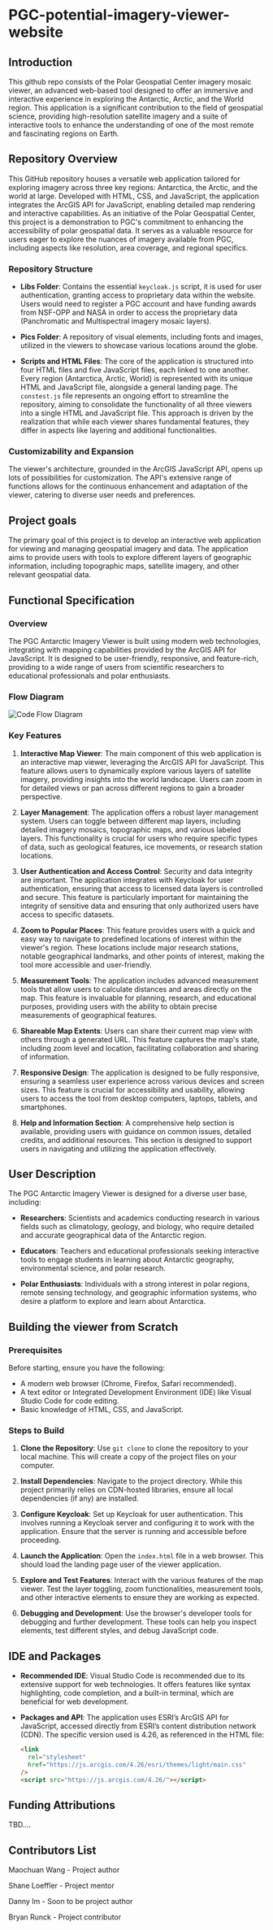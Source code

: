 # PGC-potential-imagery-viewer-website
## Introduction

This github repo consists of the Polar Geospatial Center imagery mosaic viewer, an advanced web-based tool designed to offer an immersive and interactive experience in exploring the Antarctic, Arctic, and the World region. This application is a significant contribution to the field of geospatial science, providing high-resolution satellite imagery and a suite of interactive tools to enhance the understanding of one of the most remote and fascinating regions on Earth.

## Repository Overview

This GitHub repository houses a versatile web application tailored for exploring imagery across three key regions: Antarctica, the Arctic, and the world at large. Developed with HTML, CSS, and JavaScript, the application integrates the ArcGIS API for JavaScript, enabling detailed map rendering and interactive capabilities. As an initiative of the Polar Geospatial Center, this project is a demonstration to PGC's commitment to enhancing the accessibility of polar geospatial data. It serves as a valuable resource for users eager to explore the nuances of imagery available from PGC, including aspects like resolution, area coverage, and regional specifics.

### Repository Structure

- **Libs Folder**: Contains the essential `keycloak.js` script, it is used for user authentication, granting access to proprietary data within the website. Users would need to register a PGC account and have funding awards from NSF-OPP and NASA in order to access the proprietary data (Panchromatic and Multispectral imagery mosaic layers).

- **Pics Folder**: A repository of visual elements, including fonts and images, utilized in the viewers to showcase various locations around the globe.

- **Scripts and HTML Files**: The core of the application is structured into four HTML files and five JavaScript files, each linked to one another. Every region (Antarctica, Arctic, World) is represented with its unique HTML and JavaScript file, alongside a general landing page. The `constest.js` file represents an ongoing effort to streamline the repository, aiming to consolidate the functionality of all three viewers into a single HTML and JavaScript file. This approach is driven by the realization that while each viewer shares fundamental features, they differ in aspects like layering and additional functionalities.

### Customizability and Expansion

The viewer's architecture, grounded in the ArcGIS JavaScript API, opens up lots of possibilities for customization. The API's extensive range of functions allows for the continuous enhancement and adaptation of the viewer, catering to diverse user needs and preferences.


## Project goals
The primary goal of this project is to develop an interactive web application for viewing and managing geospatial imagery and data. The application aims to provide users with tools to explore different layers of geographic information, including topographic maps, satellite imagery, and other relevant geospatial data.

## Functional Specification

### Overview

The PGC Antarctic Imagery Viewer is built using modern web technologies, integrating with mapping capabilities provided by the ArcGIS API for JavaScript. It is designed to be user-friendly, responsive, and feature-rich, providing to a wide range of users from scientific researchers to educational professionals and polar enthusiasts.

### Flow Diagram
![Code Flow Diagram](/pgc_viewer_flow_diagram.png)


### Key Features

1. **Interactive Map Viewer**: The main component of this web application is an interactive map viewer, leveraging the ArcGIS API for JavaScript. This feature allows users to dynamically explore various layers of satellite imagery, providing insights into the world landscape. Users can zoom in for detailed views or pan across different regions to gain a broader perspective.

2. **Layer Management**: The application offers a robust layer management system. Users can toggle between different map layers, including detailed imagery mosaics, topographic maps, and various labeled layers. This functionality is crucial for users who require specific types of data, such as geological features, ice movements, or research station locations.

3. **User Authentication and Access Control**: Security and data integrity are important. The application integrates with Keycloak for user authentication, ensuring that access to licensed data layers is controlled and secure. This feature is particularly important for maintaining the integrity of sensitive data and ensuring that only authorized users have access to specific datasets.

4. **Zoom to Popular Places**: This feature provides users with a quick and easy way to navigate to predefined locations of interest within the viewer's region. These locations include major research stations, notable geographical landmarks, and other points of interest, making the tool more accessible and user-friendly.

5. **Measurement Tools**: The application includes advanced measurement tools that allow users to calculate distances and areas directly on the map. This feature is invaluable for planning, research, and educational purposes, providing users with the ability to obtain precise measurements of geographical features.

6. **Shareable Map Extents**: Users can share their current map view with others through a generated URL. This feature captures the map's state, including zoom level and location, facilitating collaboration and sharing of information.

7. **Responsive Design**: The application is designed to be fully responsive, ensuring a seamless user experience across various devices and screen sizes. This feature is crucial for accessibility and usability, allowing users to access the tool from desktop computers, laptops, tablets, and smartphones.

8. **Help and Information Section**: A comprehensive help section is available, providing users with guidance on common issues, detailed credits, and additional resources. This section is designed to support users in navigating and utilizing the application effectively.

## User Description

The PGC Antarctic Imagery Viewer is designed for a diverse user base, including:

- **Researchers**: Scientists and academics conducting research in various fields such as climatology, geology, and biology, who require detailed and accurate geographical data of the Antarctic region.

- **Educators**: Teachers and educational professionals seeking interactive tools to engage students in learning about Antarctic geography, environmental science, and polar research.

- **Polar Enthusiasts**: Individuals with a strong interest in polar regions, remote sensing technology, and geographic information systems, who desire a platform to explore and learn about Antarctica.

## Building the viewer from Scratch

### Prerequisites

Before starting, ensure you have the following:

- A modern web browser (Chrome, Firefox, Safari recommended).
- A text editor or Integrated Development Environment (IDE) like Visual Studio Code for code editing.
- Basic knowledge of HTML, CSS, and JavaScript.

### Steps to Build

1. **Clone the Repository**: Use `git clone` to clone the repository to your local machine. This will create a copy of the project files on your computer.

2. **Install Dependencies**: Navigate to the project directory. While this project primarily relies on CDN-hosted libraries, ensure all local dependencies (if any) are installed.

3. **Configure Keycloak**: Set up Keycloak for user authentication. This involves running a Keycloak server and configuring it to work with the application. Ensure that the server is running and accessible before proceeding.

4. **Launch the Application**: Open the `index.html` file in a web browser. This should load the landing page user of the viewer application.

5. **Explore and Test Features**: Interact with the various features of the map viewer. Test the layer toggling, zoom functionalities, measurement tools, and other interactive elements to ensure they are working as expected.

6. **Debugging and Development**: Use the browser's developer tools for debugging and further development. These tools can help you inspect elements, test different styles, and debug JavaScript code.

## IDE and Packages

- **Recommended IDE**: Visual Studio Code is recommended due to its extensive support for web technologies. It offers features like syntax highlighting, code completion, and a built-in terminal, which are beneficial for web development.

- **Packages and API**: The application uses ESRI’s ArcGIS API for JavaScript, accessed directly from ESRI’s content distribution network (CDN). The specific version used is 4.26, as referenced in the HTML file:

  ```html
  <link
    rel="stylesheet"
    href="https://js.arcgis.com/4.26/esri/themes/light/main.css"
  />
  <script src="https://js.arcgis.com/4.26/"></script>

## Funding Attributions

TBD....

## Contributors List
Maochuan Wang - Project author 

Shane Loeffler - Project mentor 

Danny Im - Soon to be project author 

Bryan Runck - Project contributor 

